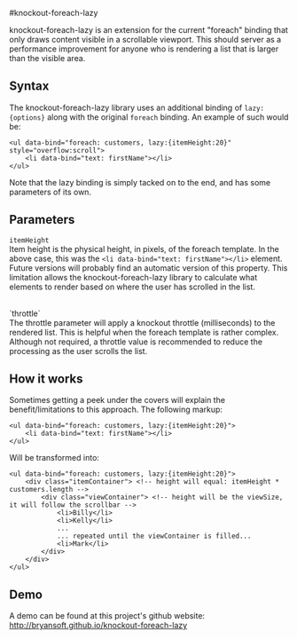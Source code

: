 #knockout-foreach-lazy

knockout-foreach-lazy is an extension for the current "foreach" binding that only draws content visible in a scrollable viewport. This should server as a performance
improvement for anyone who is rendering a list that is larger than the visible area.

## Syntax
The knockout-foreach-lazy library uses an additional binding of `lazy:{options}` 
along with the original `foreach` binding. An example of such would be:

    <ul data-bind="foreach: customers, lazy:{itemHeight:20}" style="overflow:scroll">
        <li data-bind="text: firstName"></li>
    </ul>
Note that the lazy binding is simply tacked on to the end, and has some parameters of its own.

## Parameters
`itemHeight`
<br/>
Item height is the physical height, in pixels, of the foreach template. In the above case, this was the `<li data-bind="text: firstName"></li>` element. Future versions will probably find an automatic version of this property. This limitation allows the knockout-foreach-lazy library to calculate what elements to render based on where the user has scrolled in the list. 

<br/>
`throttle`
<br/>
The throttle parameter will apply a knockout throttle (milliseconds) to the rendered list. This is helpful when the foreach template is rather complex. Although not required, a throttle value is recommended to reduce the processing as the user scrolls the list.

## How it works
Sometimes getting a peek under the covers will explain the benefit/limitations to this approach. The following markup:
    
    <ul data-bind="foreach: customers, lazy:{itemHeight:20}">
        <li data-bind="text: firstName"></li>
    </ul>
Will be transformed into:

    <ul data-bind="foreach: customers, lazy:{itemHeight:20}">
        <div class="itemContainer"> <!-- height will equal: itemHeight * customers.length -->
            <div class="viewContainer"> <!-- height will be the viewSize, it will follow the scrollbar -->
                <li>Billy</li>
                <li>Kelly</li>
                ...
                ... repeated until the viewContainer is filled...
                <li>Mark</li>
            </div>
        </div>
    </ul>
    
## Demo
A demo can be found at this project's github website: http://bryansoft.github.io/knockout-foreach-lazy
